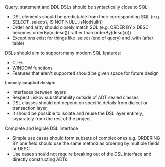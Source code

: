 Query, statement and DDL DSLs should be syntactically close to SQL:
* DSL elements should be predictable from their corresponding SQL (e.g. SELECT .select(), IS NOT NULL .isNotNull())
* Order and arity should closely match SQL (e.g. ORDER BY x DESC becomes orderBy(x.desc()) rather than orderBy(desc(x))) 
* Exceptions exist for things like .select (end of query) and .with (after table)

DSLs should aim to support many modern SQL features:
* CTEs
* WINDOW functions
* Features that aren't supported should be given space for future design

Loosely coupled design:
* Interfaces between layers
* Respect Liskov substitutability outside of ADT sealed classes
* DSL classes should not depend on specific details from dialect or transaction layer
* It should be possible to isolate and reuse the DSL layer entirely, separately from the rest of the project  

Complete and legible DSL interface
* Simple use cases should form subsets of complex ones e.g. ORDERING BY one field should use the same method as ordering by multiple fields or DESC
* Use cases should not require breaking out of the DSL interface and directly constructing ADTs
